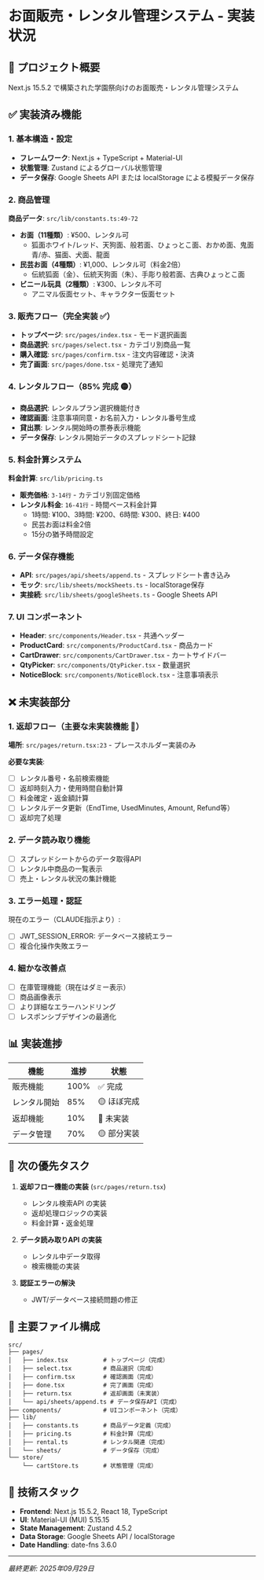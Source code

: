 # お面販売・レンタル管理システム - 実装状況

## 🎯 プロジェクト概要
Next.js 15.5.2 で構築された学園祭向けのお面販売・レンタル管理システム

## ✅ 実装済み機能

### 1. 基本構造・設定
- **フレームワーク**: Next.js + TypeScript + Material-UI
- **状態管理**: Zustand によるグローバル状態管理
- **データ保存**: Google Sheets API または localStorage による模擬データ保存

### 2. 商品管理
**商品データ**: `src/lib/constants.ts:49-72`
- **お面（11種類）**: ¥500、レンタル可
  - 狐面ホワイト/レッド、天狗面、般若面、ひょっとこ面、おかめ面、鬼面青/赤、猫面、犬面、龍面
- **民芸お面（4種類）**: ¥1,000、レンタル可（料金2倍）
  - 伝統狐面（金）、伝統天狗面（朱）、手彫り般若面、古典ひょっとこ面
- **ビニール玩具（2種類）**: ¥300、レンタル不可
  - アニマル仮面セット、キャラクター仮面セット

### 3. 販売フロー（完全実装 ✅）
- **トップページ**: `src/pages/index.tsx` - モード選択画面
- **商品選択**: `src/pages/select.tsx` - カテゴリ別商品一覧
- **購入確認**: `src/pages/confirm.tsx` - 注文内容確認・決済
- **完了画面**: `src/pages/done.tsx` - 処理完了通知

### 4. レンタルフロー（85% 完成 🟡）
- **商品選択**: レンタルプラン選択機能付き
- **確認画面**: 注意事項同意・お名前入力・レンタル番号生成
- **貸出票**: レンタル開始時の票券表示機能
- **データ保存**: レンタル開始データのスプレッドシート記録

### 5. 料金計算システム
**料金計算**: `src/lib/pricing.ts`
- **販売価格**: `3-14行` - カテゴリ別固定価格
- **レンタル料金**: `16-41行` - 時間ベース料金計算
  - 1時間: ¥100、3時間: ¥200、6時間: ¥300、終日: ¥400
  - 民芸お面は料金2倍
  - 15分の猶予時間設定

### 6. データ保存機能
- **API**: `src/pages/api/sheets/append.ts` - スプレッドシート書き込み
- **モック**: `src/lib/sheets/mockSheets.ts` - localStorage保存
- **実接続**: `src/lib/sheets/googleSheets.ts` - Google Sheets API

### 7. UI コンポーネント
- **Header**: `src/components/Header.tsx` - 共通ヘッダー
- **ProductCard**: `src/components/ProductCard.tsx` - 商品カード
- **CartDrawer**: `src/components/CartDrawer.tsx` - カートサイドバー
- **QtyPicker**: `src/components/QtyPicker.tsx` - 数量選択
- **NoticeBlock**: `src/components/NoticeBlock.tsx` - 注意事項表示

## ❌ 未実装部分

### 1. 返却フロー（主要な未実装機能 🔴）
**場所**: `src/pages/return.tsx:23` - プレースホルダー実装のみ

**必要な実装**:
- [ ] レンタル番号・名前検索機能
- [ ] 返却時刻入力・使用時間自動計算
- [ ] 料金確定・返金額計算
- [ ] レンタルデータ更新（EndTime, UsedMinutes, Amount, Refund等）
- [ ] 返却完了処理

### 2. データ読み取り機能
- [ ] スプレッドシートからのデータ取得API
- [ ] レンタル中商品の一覧表示
- [ ] 売上・レンタル状況の集計機能

### 3. エラー処理・認証
現在のエラー（CLAUDE指示より）:
- [ ] JWT_SESSION_ERROR: データベース接続エラー
- [ ] 複合化操作失敗エラー

### 4. 細かな改善点
- [ ] 在庫管理機能（現在はダミー表示）
- [ ] 商品画像表示
- [ ] より詳細なエラーハンドリング
- [ ] レスポンシブデザインの最適化

## 📊 実装進捗

| 機能 | 進捗 | 状態 |
|------|------|------|
| 販売機能 | 100% | ✅ 完成 |
| レンタル開始 | 85% | 🟡 ほぼ完成 |
| 返却機能 | 10% | 🔴 未実装 |
| データ管理 | 70% | 🟡 部分実装 |

## 🎯 次の優先タスク

1. **返却フロー機能の実装** (`src/pages/return.tsx`)
   - レンタル検索API の実装
   - 返却処理ロジックの実装
   - 料金計算・返金処理

2. **データ読み取りAPI の実装**
   - レンタル中データ取得
   - 検索機能の実装

3. **認証エラーの解決**
   - JWT/データベース接続問題の修正

## 📁 主要ファイル構成

```
src/
├── pages/
│   ├── index.tsx          # トップページ（完成）
│   ├── select.tsx         # 商品選択（完成）
│   ├── confirm.tsx        # 確認画面（完成）
│   ├── done.tsx           # 完了画面（完成）
│   ├── return.tsx         # 返却画面（未実装）
│   └── api/sheets/append.ts # データ保存API（完成）
├── components/            # UIコンポーネント（完成）
├── lib/
│   ├── constants.ts       # 商品データ定義（完成）
│   ├── pricing.ts         # 料金計算（完成）
│   ├── rental.ts          # レンタル関連（完成）
│   └── sheets/            # データ保存（完成）
└── store/
    └── cartStore.ts       # 状態管理（完成）
```

## 🔧 技術スタック

- **Frontend**: Next.js 15.5.2, React 18, TypeScript
- **UI**: Material-UI (MUI) 5.15.15
- **State Management**: Zustand 4.5.2
- **Data Storage**: Google Sheets API / localStorage
- **Date Handling**: date-fns 3.6.0

---

*最終更新: 2025年09月29日*